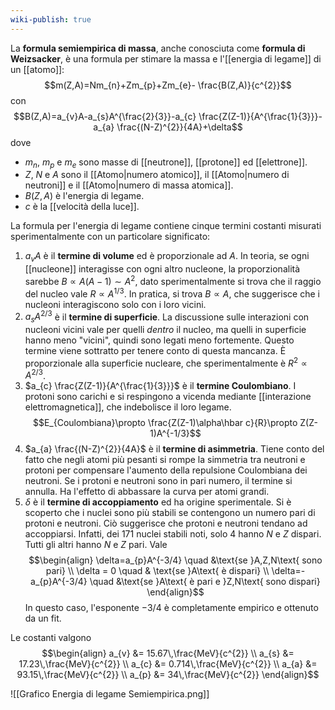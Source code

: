 ```yaml
---
wiki-publish: true
---
```

La **formula semiempirica di massa**, anche conosciuta come **formula di Weizsacker**, è una formula per stimare la massa e l'[[energia di legame]] di un [[atomo]]:
$$m(Z,A)=Nm_{n}+Zm_{p}+Zm_{e}- \frac{B(Z,A)}{c^{2}}$$
con
$$B(Z,A)=a_{v}A-a_{s}A^{\frac{2}{3}}-a_{c} \frac{Z(Z-1)}{A^{\frac{1}{3}}}-a_{a} \frac{(N-Z)^{2}}{4A}+\delta$$
dove
- $m_{n}$, $m_{p}$ e $m_{e}$ sono masse di [[neutrone]], [[protone]] ed [[elettrone]].
- $Z$, $N$ e $A$ sono il [[Atomo|numero atomico]], il [[Atomo|numero di neutroni]] e il [[Atomo|numero di massa atomica]].
- $B(Z,A)$ è l'energia di legame.
- $c$ è la [[velocità della luce]].

La formula per l'energia di legame contiene cinque termini costanti misurati sperimentalmente con un particolare significato:
1. $a_{v}A$ è il **termine di volume** ed è proporzionale ad $A$. In teoria, se ogni [[nucleone]] interagisse con ogni altro nucleone, la proporzionalità sarebbe $B\propto A(A-1)\sim A^{2}$, dato sperimentalmente si trova che il raggio del nucleo vale $R\propto A^{1/3}$. In pratica, si trova $B\propto A$, che suggerisce che i nucleoni interagiscono solo con i loro vicini.
2. $a_{s}A^{2/3}$ è il **termine di superficie**. La discussione sulle interazioni con nucleoni vicini vale per quelli *dentro* il nucleo, ma quelli in superficie hanno meno "vicini", quindi sono legati meno fortemente. Questo termine viene sottratto per tenere conto di questa mancanza. È proporzionale alla superficie nucleare, che sperimentalmente è $R^{2}\propto A^{2/3}$.
3. $a_{c} \frac{Z(Z-1)}{A^{\frac{1}{3}}}$ è il **termine Coulombiano**. I protoni sono carichi e si respingono a vicenda mediante [[interazione elettromagnetica]], che indebolisce il loro legame.$$E_{Coulombiana}\propto \frac{Z(Z-1)\alpha\hbar c}{R}\propto Z(Z-1)A^{-1/3}$$
4. $a_{a} \frac{(N-Z)^{2}}{4A}$ è il **termine di asimmetria**. Tiene conto del fatto che negli atomi più pesanti si rompe la simmetria tra neutroni e protoni per compensare l'aumento della repulsione Coulombiana dei neutroni. Se i protoni e neutroni sono in pari numero, il termine si annulla. Ha l'effetto di abbassare la curva per atomi grandi.
5. $\delta$ è il **termine di accoppiamento** ed ha origine sperimentale. Si è scoperto che i nuclei sono più stabili se contengono un numero pari di protoni e neutroni. Ciò suggerisce che protoni e neutroni tendano ad accoppiarsi. Infatti, dei 171 nuclei stabili noti, solo 4 hanno $N$ e $Z$ dispari. Tutti gli altri hanno $N$ e $Z$ pari. Vale$$\begin{align}
\delta=a_{p}A^{-3/4} \quad &\text{se }A,Z,N\text{ sono pari} \\
\delta = 0 \quad & \text{se }A\text{ è dispari} \\
\delta=-a_{p}A^{-3/4} \quad &\text{se }A\text{ è pari e }Z,N\text{ sono dispari}
\end{align}$$In questo caso, l'esponente $-3/4$ è completamente empirico e ottenuto da un fit.

Le costanti valgono
$$\begin{align}
a_{v} &= 15.67\,\frac{MeV}{c^{2}} \\
a_{s} &= 17.23\,\frac{MeV}{c^{2}} \\
a_{c} &= 0.714\,\frac{MeV}{c^{2}} \\
a_{a} &= 93.15\,\frac{MeV}{c^{2}} \\
a_{p} &= 34\,\frac{MeV}{c^{2}}
\end{align}$$

![[Grafico Energia di legame Semiempirica.png]]